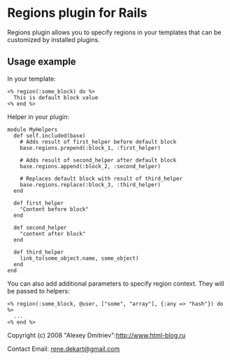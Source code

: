 Regions plugin for Rails
========================

Regions plugin allows you to specify regions in your templates that can be customized
by installed plugins.

Usage example
-------------

In your template:

    <% region(:some_block) do %>
      This is default block value
    <% end %>

Helper in your plugin:

    module MyHelpers
      def self.included(base)
        # Adds result of first_helper before default block
        base.regions.prepend(:block_1, :first_helper)

        # Adds result of second_helper after default block
        base.regions.append(:block_2, :second_helper)

        # Replaces default block with result of third_helper
        base.regions.replace(:block_3, :third_helper)
      end

      def first_helper
        "Content before block"
      end

      def second_helper
        "content after block"
      end

      def third_helper
        link_to(some_object.name, some_object)
      end
    end

You can also add additional parameters to specify region context. They will be
passed to helpers:

    <% region(:some_block, @user, ["some", "array"], {:any => "hash"}) do %>
      ...
    <% end %>

Copyright (c) 2008 "Alexey Dmitriev":http://www.html-blog.ru

Contact Email: rene.dekart@gmail.com
